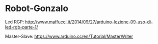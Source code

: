 # Robot-Gonzalo
Led RGP: http://www.maffucci.it/2014/09/27/arduino-lezione-09-uso-di-led-rgb-parte-1/

Master-Slave: https://www.arduino.cc/en/Tutorial/MasterWriter
